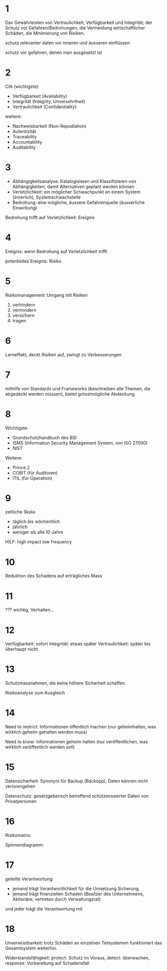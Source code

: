 # 1

Das Gewährleisten von Vertraulichkeit, Verfügbarkeit und Integrität; der Schutz
vor Gefahren/Bedrohungen, die Vermeidung wirtschaftlicher Schäden, die
Minimierung von Risiken.

schutz relevanter daten vor inneren und äusseren einflüssen

schutz vor gefahren, denen man ausgesetzt ist

# 2

CIA (wichtigste):

- Verfügbarkeit (Availability)
- Integrität (Integrity, Unversehrtheit)
- Vertraulichkeit (Confidentiality)

weitere:

- Nachweisbarkeit (Non-Repudiation)
- Autentizität
- Traceability
- Accountability
- Auditability

# 3

- Abhängigkeitsanalyse: Katalogisieren und Klassifizieren von Abhängigkeiten,
  damit Alternativen geplant werden können
- Verletzlichkeit: ein möglicher Schwachpunkt an einem System (innerlich),
  Systemschwachstelle
- Bedrohung: eine mögliche, äussere Gefahrenquelle (äusserliche Einwirkung)

Bedrohung trifft auf Verletzlichkeit: Ereignis

# 4

Ereignis: wenn Bedrohung auf Verletzlichkeit trifft

potentielles Ereignis: Risiko

# 5

Risikomanagement: Umgang mit Risiken

1. verhindern
2. vermindern
3. versichern
4. tragen

# 6

Lerneffekt, deckt Risiken auf, zwingt zu Verbesserungen

# 7

mithilfe von Standards und Frameworks (beschreiben alle Themen, die abgedeckt
werden müssen), bietet grösstmögliche Abdeckung

# 8

Wichtigste:

- Grundschutzhandbuch des BSI
- ISMS (Information Security Management System, von ISO 27000)
- NIST

Weitere:

- Prince 2
- COBIT (für Auditoren)
- ITIL (für Operation)

# 9

zeitliche Skala:

- täglich bis wöchentlich
- jährlich
- weniger als alle 10 Jahre

HILF: high impact low frequency

# 10

Reduktion des Schadens auf erträgliches Mass

# 11

??? wichtig, Verhalten...

# 12

Verfügbarkeit: sofort
Integrität: etwas später
Vertraulichkeit: später bis überhaupt nicht

# 13

Schutzmassnahmen, die keine höhere Sicherheit schaffen.

Risikoanalyse zum Ausgleich

# 14

Need to restrict: Informationen öffentlich machen (nur geheimhalten, was
wirklich geheim gehalten werden muss)

Need to know: Informationen geheim halten (nur veröffentlichen, was wirklich
veröffentlich werden soll)

# 15

Datensicherheit: Synonym für Backup (Bäcköpp), Daten können nicht verlorengehen

Datenschutz: gesetzgeberisch betreffend schützenswerter Daten von Privatpersonen

# 16

Risikomatrix:

Spinnendiagramm:

# 17

geteilte Verantwortung:

- jemand trägt Verantwortlichkeit für die Umsetzung Sicherung
- jemand trägt finanziellen Schaden (Besitzer des Unternehmens, Aktionäre; vertreten durch Verwaltungsrat)

und jeder trägt die Verantwortung mit

# 18

Unverwüstbarkeit: trotz Schäden an einzelnen Teilsystemen funktioniert das
Gesamtsystem weiterhin.

Widerstandsfähigkeit: protect: Schutz im Voraus, detect: überwachen, response:
Vorbereitung auf Schadensfall
